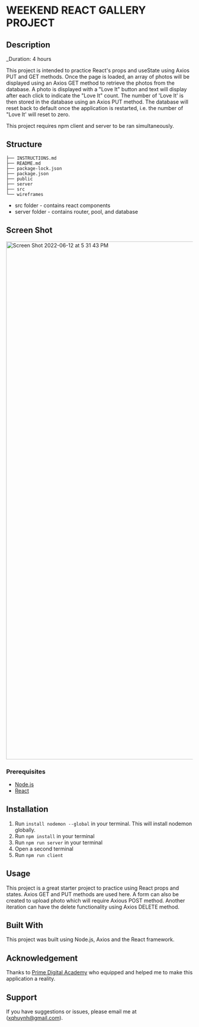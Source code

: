 # WEEKEND REACT GALLERY PROJECT

## Description

_Duration: 4 hours 

This project is intended to practice React's props and useState using Axios PUT and GET methods. Once the page is loaded, an array of photos will be displayed using an Axios GET method to retrieve the photos from the database. A photo is displayed with a "Love It" button and text will display after each click to indicate the "Love It" count. The number of 'Love It' is then stored in the database using an Axios PUT method. The database will reset back to default once the application is restarted, i.e. the number of "Love It' will reset to zero.

This project requires npm client and server to be ran simultaneously. 

## Structure
```
├── INSTRUCTIONS.md
├── README.md
├── package-lock.json
├── package.json
├── public
├── server
├── src
└── wireframes
```

- src folder - contains react components
- server folder - contains router, pool, and database

## Screen Shot

<img width="1400" alt="Screen Shot 2022-06-12 at 5 31 43 PM" src="https://user-images.githubusercontent.com/77410880/173256230-de453b55-ac1c-4ede-8a2a-b262196d2ec4.png">


### Prerequisites

- [Node.js](https://nodejs.org/en/)
- [React](https://reactjs.org/)

## Installation

1. Run `install nodemon --global` in your terminal. This will install nodemon globally.
2. Run `npm install` in your terminal
3. Run `npm run server` in your terminal
4. Open a second terminal
5. Run `npm run client`

## Usage
This project is a great starter project to practice using React props and states. Axios GET and PUT methods are used here. A form can also be created to upload photo which will require Axious POST method. Another iteration can have the delete functionality using Axios DELETE method. 

## Built With

This project was built using Node.js, Axios and the React framework. 


## Acknowledgement
Thanks to [Prime Digital Academy](www.primeacademy.io) who equipped and helped me to make this application a reality. 

## Support
If you have suggestions or issues, please email me at (xqhuynh@gmail.com).
